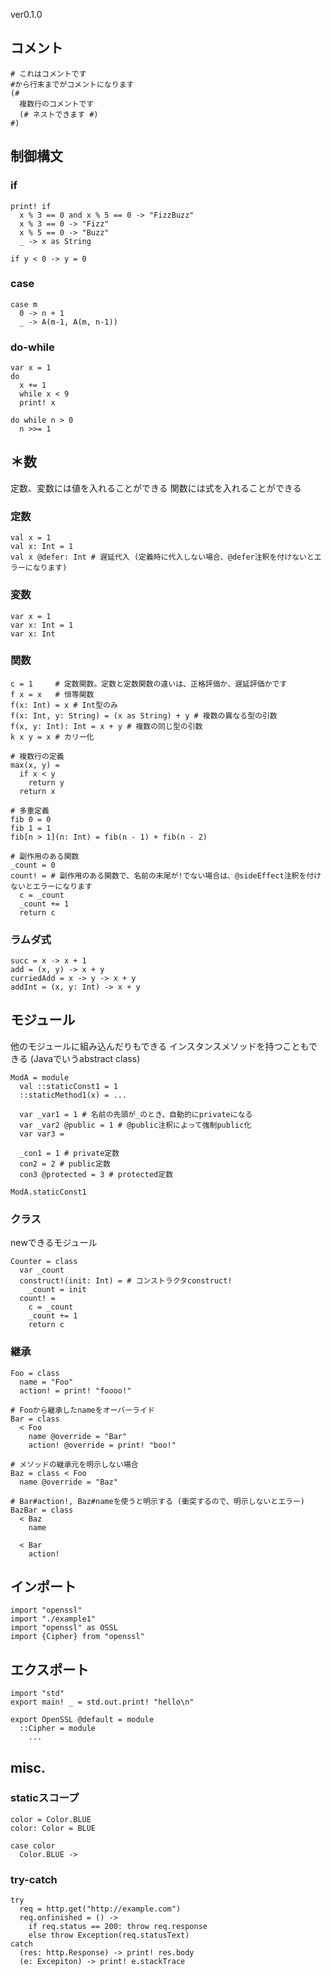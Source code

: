 ver0.1.0

## コメント
```
# これはコメントです
#から行末までがコメントになります
(#
  複数行のコメントです
  (# ネストできます #)
#)
```

## 制御構文

### if
```
print! if
  x % 3 == 0 and x % 5 == 0 -> "FizzBuzz"
  x % 3 == 0 -> "Fizz"
  x % 5 == 0 -> "Buzz"
  _ -> x as String

if y < 0 -> y = 0
```

### case
```
case m
  0 -> n + 1
  _ -> A(m-1, A(m, n-1))
```

### do-while
```
var x = 1
do
  x += 1
  while x < 9
  print! x

do while n > 0
  n >>= 1
```

## ＊数
定数、変数には値を入れることができる
関数には式を入れることができる

### 定数
```
val x = 1
val x: Int = 1
val x @defer: Int # 遅延代入 (定義時に代入しない場合、@defer注釈を付けないとエラーになります)
```

### 変数
```
var x = 1
var x: Int = 1
var x: Int
```

### 関数
```
c = 1     # 定数関数。定数と定数関数の違いは、正格評価か、遅延評価かです
f x = x   # 恒等関数
f(x: Int) = x # Int型のみ
f(x: Int, y: String) = (x as String) + y # 複数の異なる型の引数
f(x, y: Int): Int = x + y # 複数の同じ型の引数
k x y = x # カリー化

# 複数行の定義
max(x, y) =
  if x < y
    return y
  return x

# 多重定義
fib 0 = 0
fib 1 = 1
fib[n > 1](n: Int) = fib(n - 1) + fib(n - 2)

# 副作用のある関数
_count = 0
count! = # 副作用のある関数で、名前の末尾が!でない場合は、@sideEffect注釈を付けないとエラーになります
  c = _count
  _count += 1
  return c
```

### ラムダ式
```
succ = x -> x + 1
add = (x, y) -> x + y
curriedAdd = x -> y -> x + y
addInt = (x, y: Int) -> x + y
```

## モジュール
他のモジュールに組み込んだりもできる
インスタンスメソッドを持つこともできる (Javaでいうabstract class)
```
ModA = module
  val ::staticConst1 = 1
  ::staticMethod1(x) = ...
  
  var _var1 = 1 # 名前の先頭が_のとき、自動的にprivateになる
  var _var2 @public = 1 # @public注釈によって強制public化
  var var3 =
  
  _con1 = 1 # private定数
  con2 = 2 # public定数
  con3 @protected = 3 # protected定数

ModA.staticConst1
```

### クラス
newできるモジュール
```
Counter = class
  var _count
  construct!(init: Int) = # コンストラクタconstruct!
    _count = init
  count! =
    c = _count
    _count += 1
    return c
```

### 継承
```
Foo = class
  name = "Foo"
  action! = print! "foooo!"

# Fooから継承したnameをオーバーライド
Bar = class
  < Foo
    name @override = "Bar"
    action! @override = print! "boo!"

# メソッドの継承元を明示しない場合
Baz = class < Foo
  name @override = "Baz"

# Bar#action!, Baz#nameを使うと明示する (衝突するので、明示しないとエラー)
BazBar = class
  < Baz
    name
    
  < Bar
    action!
```

## インポート
```
import "openssl"
import "./example1"
import "openssl" as OSSL
import {Cipher} from "openssl"
```

## エクスポート
```
import "std"
export main! _ = std.out.print! "hello\n"

export OpenSSL @default = module
  ::Cipher = module
    ...
```

## misc.

### staticスコープ
```
color = Color.BLUE
color: Color = BLUE

case color
  Color.BLUE ->
```

### try-catch
```
try
  req = http.get("http://example.com")
  req.onfinished = () ->
    if req.status == 200: throw req.response
    else throw Exception(req.statusText)
catch
  (res: http.Response) -> print! res.body
  (e: Excepiton) -> print! e.stackTrace
```
